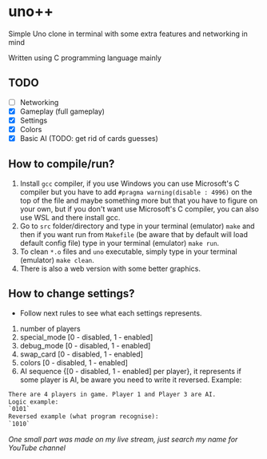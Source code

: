 # uno++
Simple Uno clone in terminal with some extra features and networking in mind

Written using C programming language mainly

## TODO
- [ ] Networking
- [x] Gameplay (full gameplay)
- [x] Settings
- [x] Colors
- [x] Basic AI (TODO: get rid of cards guesses)

## How to compile/run?
1. Install `gcc` compiler, if you use Windows you can use Microsoft's C compiler but you have to add `#pragma warning(disable : 4996)` on the top of the file
and maybe something more but that you have to figure on your own, but if you don't want use Microsoft's C compiler, you can also use WSL and there install gcc.
2. Go to `src` folder/directory and type in your terminal (emulator) `make` and then if you want run from `Makefile` (be aware that by default 
will load default config file) type in your terminal (emulator) `make run`.
3. To clean `*.o` files and `uno` executable, simply type in your terminal (emulator) `make clean`.
4. There is also a web version with some better graphics.

## How to change settings?
- Follow next rules to see what each settings represents.
1. number of players
2. special_mode [0 - disabled, 1 - enabled]
3. debug_mode [0 - disabled, 1 - enabled]
4. swap_card [0 - disabled, 1 - enabled]
5. colors [0 - disabled, 1 - enabled]
6. AI sequence {[0 - disabled, 1 - enabled] per player}, it represents if some player is AI, be aware you need to write it reversed. Example:
```txt
There are 4 players in game. Player 1 and Player 3 are AI.
Logic example:
`0101`
Reversed example (what program recognise):
`1010`
```

*One small part was made on my live stream, just search my name for YouTube channel*
